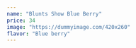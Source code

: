 ```yaml
---
name: "Blunts Show Blue Berry"
price: 34
image: "https://dummyimage.com/420x260"
flavor: "Blue berry"
---
```

